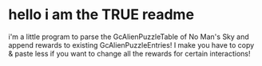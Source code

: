 # hello i am the TRUE readme
i'm a little program to parse the GcAlienPuzzleTable of No Man's Sky and append rewards to existing GcAlienPuzzleEntries! I make you have to copy & paste less if you want to change all the rewards for certain interactions!
